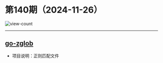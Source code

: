 # 第140期（2024-11-26）

![view-count](https://count.getloli.com/@xiaoxuan6-weekly-20241126)

---
## [go-zglob](https://github.com/mattn/go-zglob)
- 项目说明：正则匹配文件
